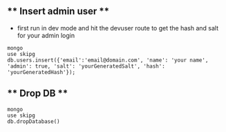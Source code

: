 ## ** Insert admin user **
- first run in dev mode and hit the devuser route to get the hash and salt for your admin login
```
mongo
use skipg
db.users.insert({'email':'email@domain.com', 'name': 'your name', 'admin': true, 'salt': 'yourGeneratedSalt', 'hash': 'yourGeneratedHash'});
```

## ** Drop DB **
```
mongo
use skipg
db.dropDatabase()
```
